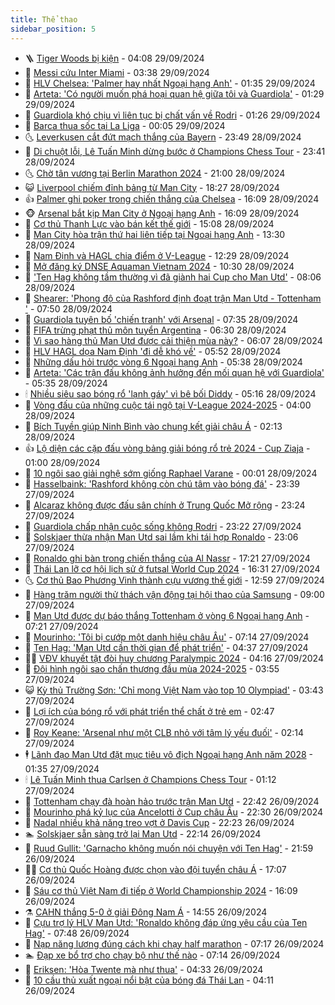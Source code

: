 ```yaml
---
title: Thể thao
sidebar_position: 5
---
```


<!-- vnexpress-the-thao:START -->
- 🪜 [Tiger Woods bị kiện](https://vnexpress.net/tiger-woods-bi-kien-4798206.html) - 04:08 29/09/2024
- 🦩 [Messi cứu Inter Miami](https://vnexpress.net/messi-cuu-inter-miami-4798203.html) - 03:38 29/09/2024
- 🧰 [HLV Chelsea: &#39;Palmer hay nhất Ngoại hạng Anh&#39;](https://vnexpress.net/hlv-chelsea-palmer-hay-nhat-ngoai-hang-anh-4798158.html) - 01:35 29/09/2024
- 🤗 [Arteta: &#39;Có người muốn phá hoại quan hệ giữa tôi và Guardiola&#39;](https://vnexpress.net/arteta-co-nguoi-muon-pha-hoai-quan-he-giua-toi-va-guardiola-4798159.html) - 01:29 29/09/2024
- 🥳 [Guardiola khó chịu vì liên tục bị chất vấn về Rodri](https://vnexpress.net/guardiola-kho-chiu-vi-lien-tuc-bi-chat-van-ve-rodri-4798167.html) - 01:26 29/09/2024
- 🦣 [Barca thua sốc tại La Liga](https://vnexpress.net/barca-thua-soc-tai-la-liga-4798151.html) - 00:05 29/09/2024
- 🌜 [Leverkusen cắt đứt mạch thắng của Bayern](https://vnexpress.net/leverkusen-cat-dut-mach-thang-cua-bayern-4798137.html) - 23:49 28/09/2024
- 🫶 [Di chuột lỗi, Lê Tuấn Minh dừng bước ở Champions Chess Tour](https://vnexpress.net/di-chuot-loi-le-tuan-minh-dung-buoc-o-champions-chess-tour-4798139.html) - 23:41 28/09/2024
- 🌜 [Chờ tân vương tại Berlin Marathon 2024](https://vnexpress.net/cho-tan-vuong-tai-berlin-marathon-2024-4798069.html) - 21:00 28/09/2024
- 😺 [Liverpool chiếm đỉnh bảng từ Man City](https://vnexpress.net/liverpool-chiem-dinh-bang-tu-man-city-4798134.html) - 18:27 28/09/2024
- 👍 [Palmer ghi poker trong chiến thắng của Chelsea](https://vnexpress.net/palmer-ghi-poker-trong-chien-thang-cua-chelsea-4798132.html) - 16:09 28/09/2024
- 🐵 [Arsenal bắt kịp Man City ở Ngoại hạng Anh](https://vnexpress.net/arsenal-bat-kip-man-city-o-ngoai-hang-anh-4798130.html) - 16:09 28/09/2024
- 💫 [Cơ thủ Thanh Lực vào bán kết thế giới](https://vnexpress.net/co-thu-thanh-luc-vao-ban-ket-the-gioi-4798121.html) - 15:08 28/09/2024
- 🦆 [Man City hòa trận thứ hai liên tiếp tại Ngoại hạng Anh](https://vnexpress.net/man-city-hoa-tran-thu-hai-lien-tiep-tai-ngoai-hang-anh-4798080.html) - 13:30 28/09/2024
- 🙉 [Nam Định và HAGL chia điểm ở V-League](https://vnexpress.net/nam-dinh-va-hagl-chia-diem-o-v-league-4798109.html) - 12:29 28/09/2024
- 📝 [Mở đăng ký DNSE Aquaman Vietnam 2024](https://vnexpress.net/mo-dang-ky-dnse-aquaman-vietnam-2024-4797314.html) - 10:30 28/09/2024
- 💯 [&#39;Ten Hag không tầm thường vì đã giành hai Cup cho Man Utd&#39;](https://vnexpress.net/ten-hag-khong-tam-thuong-vi-da-gianh-hai-cup-cho-man-utd-4797920.html) - 08:06 28/09/2024
- 🌈 [Shearer: &#39;Phong độ của Rashford định đoạt trận Man Utd - Tottenham &#39;](https://vnexpress.net/shearer-phong-do-cua-rashford-dinh-doat-tran-man-utd-tottenham-4797922.html) - 07:50 28/09/2024
- 🦩 [Guardiola tuyên bố &#39;chiến tranh&#39; với Arsenal](https://vnexpress.net/guardiola-tuyen-bo-chien-tranh-voi-arsenal-4798048.html) - 07:35 28/09/2024
- 🐲 [FIFA trừng phạt thủ môn tuyển Argentina](https://vnexpress.net/fifa-trung-phat-thu-mon-tuyen-argentina-4798033.html) - 06:30 28/09/2024
- 🌁 [Vì sao hàng thủ Man Utd được cải thiện mùa này?](https://vnexpress.net/vi-sao-hang-thu-man-utd-duoc-cai-thien-mua-nay-4797626.html) - 06:07 28/09/2024
- 💯 [HLV HAGL dọa Nam Định &#39;đi dễ khó về&#39;](https://vnexpress.net/hlv-hagl-doa-nam-dinh-di-de-kho-ve-4798016.html) - 05:52 28/09/2024
- 🌝 [Những dấu hỏi trước vòng 6 Ngoại hạng Anh](https://vnexpress.net/nhung-dau-hoi-truoc-vong-6-ngoai-hang-anh-4797933.html) - 05:38 28/09/2024
- 🤖 [Arteta: &#39;Các trận đấu không ảnh hưởng đến mối quan hệ với Guardiola&#39;](https://vnexpress.net/arteta-cac-tran-dau-khong-anh-huong-den-moi-quan-he-voi-guardiola-4793724.html) - 05:35 28/09/2024
- 🕯 [Nhiều siêu sao bóng rổ &#39;lạnh gáy&#39; vì bê bối Diddy](https://vnexpress.net/nhieu-sieu-sao-bong-ro-lanh-gay-vi-be-boi-diddy-4797931.html) - 05:16 28/09/2024
- 🧰 [Vòng đấu của những cuộc tái ngộ tại V-League 2024-2025](https://vnexpress.net/vong-dau-cua-nhung-cuoc-tai-ngo-tai-v-league-2024-2025-4793170.html) - 04:00 28/09/2024
- 🥳 [Bích Tuyền giúp Ninh Bình vào chung kết giải châu Á](https://vnexpress.net/bich-tuyen-giup-ninh-binh-vao-chung-ket-giai-chau-a-4797937.html) - 02:13 28/09/2024
- 👍 [Lộ diện các cặp đấu vòng bảng giải bóng rổ trẻ 2024 - Cup Ziaja](https://vnexpress.net/lo-dien-cac-cap-dau-vong-bang-giai-bong-ro-tre-2024-cup-ziaja-4797777.html) - 01:00 28/09/2024
- 💪 [10 ngôi sao giải nghệ sớm giống Raphael Varane](https://vnexpress.net/10-ngoi-sao-giai-nghe-som-giong-raphael-varane-4797832.html) - 00:01 28/09/2024
- 👹 [Hasselbaink: &#39;Rashford không còn chú tâm vào bóng đá&#39;](https://vnexpress.net/hasselbaink-rashford-khong-con-chu-tam-vao-bong-da-4792608.html) - 23:39 27/09/2024
- 🧰 [Alcaraz không được đấu sân chính ở Trung Quốc Mở rộng](https://vnexpress.net/alcaraz-khong-duoc-dau-san-chinh-o-trung-quoc-mo-rong-4797914.html) - 23:24 27/09/2024
- 🚀 [Guardiola chấp nhận cuộc sống không Rodri](https://vnexpress.net/guardiola-chap-nhan-cuoc-song-khong-rodri-4791110.html) - 23:22 27/09/2024
- 🎃 [Solskjaer thừa nhận Man Utd sai lầm khi tái hợp Ronaldo](https://vnexpress.net/solskjaer-thua-nhan-man-utd-sai-lam-khi-tai-hop-ronaldo-4797912.html) - 23:06 27/09/2024
- 🧰 [Ronaldo ghi bàn trong chiến thắng của Al Nassr](https://vnexpress.net/ronaldo-ghi-ban-trong-chien-thang-cua-al-nassr-4797903.html) - 17:21 27/09/2024
- 👀 [Thái Lan lỡ cơ hội lịch sử ở futsal World Cup 2024](https://vnexpress.net/thai-lan-lo-co-hoi-lich-su-o-futsal-world-cup-2024-4797895.html) - 16:31 27/09/2024
- 🌜 [Cơ thủ Bao Phương Vinh thành cựu vương thế giới](https://vnexpress.net/co-thu-bao-phuong-vinh-thanh-cuu-vuong-the-gioi-4797869.html) - 12:59 27/09/2024
- 🫶 [Hàng trăm người thử thách vận động tại hội thao của Samsung](https://vnexpress.net/hang-tram-nguoi-thu-thach-van-dong-tai-hoi-thao-cua-samsung-4796994.html) - 09:00 27/09/2024
- 🦄 [Man Utd được dự báo thắng Tottenham ở vòng 6 Ngoại hạng Anh](https://vnexpress.net/man-utd-duoc-du-bao-thang-tottenham-o-vong-6-ngoai-hang-anh-4797615.html) - 07:21 27/09/2024
- 🥳 [Mourinho: &#39;Tôi bị cướp một danh hiệu châu Âu&#39;](https://vnexpress.net/mourinho-toi-bi-cuop-mot-danh-hieu-chau-au-4797674.html) - 07:14 27/09/2024
- 🐲 [Ten Hag: &#39;Man Utd cần thời gian để phát triển&#39;](https://vnexpress.net/ten-hag-man-utd-can-thoi-gian-de-phat-trien-4797607.html) - 04:37 27/09/2024
- 🧑‍🏫 [VĐV khuyết tật đòi huy chương Paralympic 2024](https://vnexpress.net/vdv-khuyet-tat-doi-huy-chuong-paralympic-2024-4797443.html) - 04:16 27/09/2024
- 🤔 [Đội hình ngôi sao chấn thương đầu mùa 2024-2025](https://vnexpress.net/doi-hinh-ngoi-sao-chan-thuong-dau-mua-2024-2025-4797429.html) - 03:55 27/09/2024
- 😺 [Kỳ thủ Trường Sơn: &#39;Chỉ mong Việt Nam vào top 10 Olympiad&#39;](https://vnexpress.net/ky-thu-truong-son-chi-mong-viet-nam-vao-top-10-olympiad-4797463.html) - 03:43 27/09/2024
- 💪 [Lợi ích của bóng rổ với phát triển thể chất ở trẻ em](https://vnexpress.net/loi-ich-cua-bong-ro-voi-phat-trien-the-chat-o-tre-em-4797414.html) - 02:47 27/09/2024
- 💼 [Roy Keane: &#39;Arsenal như một CLB nhỏ với tâm lý yếu đuối&#39;](https://vnexpress.net/roy-keane-arsenal-nhu-mot-clb-nho-voi-tam-ly-yeu-duoi-4797517.html) - 02:14 27/09/2024
- 🕴 [Lãnh đạo Man Utd đặt mục tiêu vô địch Ngoại hạng Anh năm 2028](https://vnexpress.net/lanh-dao-man-utd-dat-muc-tieu-vo-dich-ngoai-hang-anh-nam-2028-4797528.html) - 01:35 27/09/2024
- 🕯 [Lê Tuấn Minh thua Carlsen ở Champions Chess Tour](https://vnexpress.net/le-tuan-minh-thua-carlsen-o-champions-chess-tour-4797516.html) - 01:12 27/09/2024
- 📝 [Tottenham chạy đà hoàn hảo trước trận Man Utd](https://vnexpress.net/tottenham-chay-da-hoan-hao-truoc-tran-man-utd-4791544.html) - 22:42 26/09/2024
- 🧐 [Mourinho phá kỷ lục của Ancelotti ở Cup châu Âu](https://vnexpress.net/mourinho-pha-ky-luc-cua-ancelotti-o-cup-chau-au-4795798.html) - 22:30 26/09/2024
- 🙉 [Nadal nhiều khả năng treo vợt ở Davis Cup](https://vnexpress.net/nadal-nhieu-kha-nang-treo-vot-o-davis-cup-4797514.html) - 22:23 26/09/2024
- 🏊 [Solskjaer sẵn sàng trở lại Man Utd](https://vnexpress.net/solskjaer-san-sang-tro-lai-man-utd-4794862.html) - 22:14 26/09/2024
- 🌊 [Ruud Gullit: &#39;Garnacho không muốn nói chuyện với Ten Hag&#39;](https://vnexpress.net/ruud-gullit-garnacho-khong-muon-noi-chuyen-voi-ten-hag-4797495.html) - 21:59 26/09/2024
- 👨‍🏫 [Cơ thủ Quốc Hoàng được chọn vào đội tuyển châu Á](https://vnexpress.net/co-thu-quoc-hoang-duoc-chon-vao-doi-tuyen-chau-a-4797507.html) - 17:07 26/09/2024
- 🥷 [Sáu cơ thủ Việt Nam đi tiếp ở World Championship 2024](https://vnexpress.net/sau-co-thu-viet-nam-di-tiep-o-world-championship-2024-4797497.html) - 16:09 26/09/2024
- ⚗️ [CAHN thắng 5-0 ở giải Đông Nam Á](https://vnexpress.net/cahn-thang-5-0-o-giai-dong-nam-a-4797488.html) - 14:55 26/09/2024
- 🌮 [Cựu trợ lý HLV Man Utd: &#39;Ronaldo không đáp ứng yêu cầu của Ten Hag&#39;](https://vnexpress.net/cuu-tro-ly-hlv-man-utd-ronaldo-khong-dap-ung-yeu-cau-cua-ten-hag-4794949.html) - 07:48 26/09/2024
- 🤩 [Nạp năng lượng đúng cách khi chạy half marathon](https://vnexpress.net/nap-nang-luong-dung-cach-khi-chay-half-marathon-4795018.html) - 07:17 26/09/2024
- 🏊 [Đạp xe bổ trợ cho chạy bộ như thế nào](https://vnexpress.net/dap-xe-bo-tro-cho-chay-bo-nhu-the-nao-4790352.html) - 07:14 26/09/2024
- 🐎 [Eriksen: &#39;Hòa Twente mà như thua&#39;](https://vnexpress.net/eriksen-hoa-twente-ma-nhu-thua-4797268.html) - 04:33 26/09/2024
- 💫 [10 cầu thủ xuất ngoại nổi bật của bóng đá Thái Lan](https://vnexpress.net/10-cau-thu-xuat-ngoai-noi-bat-cua-bong-da-thai-lan-4797037.html) - 04:11 26/09/2024<!-- vnexpress-the-thao:END -->
